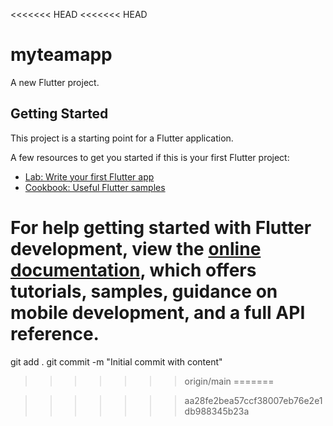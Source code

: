<<<<<<< HEAD
<<<<<<< HEAD
# myteamapp

A new Flutter project.

## Getting Started

This project is a starting point for a Flutter application.

A few resources to get you started if this is your first Flutter project:

- [Lab: Write your first Flutter app](https://docs.flutter.dev/get-started/codelab)
- [Cookbook: Useful Flutter samples](https://docs.flutter.dev/cookbook)

For help getting started with Flutter development, view the
[online documentation](https://docs.flutter.dev/), which offers tutorials,
samples, guidance on mobile development, and a full API reference.
=======
git add .
git commit -m "Initial commit with content"
>>>>>>> origin/main
=======

>>>>>>> aa28fe2bea57ccf38007eb76e2e1db988345b23a
